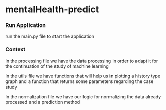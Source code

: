 # mentalHealth-predict

<h3> Run Application</h3>
  <p>run the main.py file to start the application</p>
<h3> Context</h3>
<p>In the processing file we have the data processing in order to adapt it for the continuation of the study of machine learning</p>
<p>In the utils file we have functions that will help us in plotting a history type graph and a function that returns some parameters regarding the case study</p>
<p>In the normalization file we have our logic for normalizing the data already processed and a prediction method</p>
  
